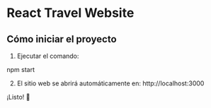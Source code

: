 # React Travel Website

## Cómo iniciar el proyecto

1. Ejecutar el comando:
 
npm start 

2. El sitio web se abrirá automáticamente en: 
http://localhost:3000 

¡Listo! 🚀
